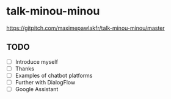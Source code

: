 # talk-minou-minou

https://gitpitch.com/maximepawlakfr/talk-minou-minou/master

## TODO
- [ ] Introduce myself
- [ ] Thanks
- [ ] Examples of chatbot platforms
- [ ] Further with DialogFlow
- [ ] Google Assistant
